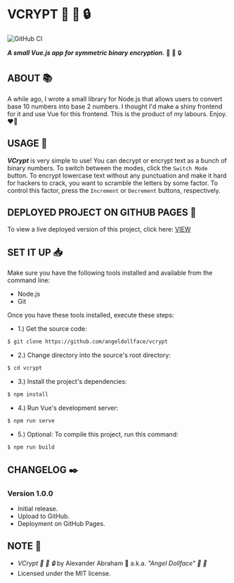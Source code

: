 # VCRYPT :ribbon: :scroll: :lock:

![GitHub CI](https://github.com/angeldollface/vcrypt/actions/workflows/vue.yml/badge.svg)

***A small Vue.js app for symmetric binary encryption.*** :ribbon: :scroll: :lock:

## ABOUT :books:

A while ago, I wrote a small library for Node.js that allows users to convert base 10 numbers into base 2 numbers. I thought I'd make a shiny frontend for it and use Vue for this frontend. This is the product of my labours. Enjoy. :heart_on_fire:

## USAGE :hammer:

***VCrypt*** is very simple to use! You can decrypt or encrypt text as a bunch of binary numbers. To switch between the modes, click the `Switch Mode` button. To encrypt lowercase text without any punctuation and make it hard for hackers to crack, you want to scramble the letters by some factor. To control this factor, press the `Increment` or `Decrement` buttons, respectively.

## DEPLOYED PROJECT ON GITHUB PAGES :rocket:

To view a live deployed version of this project, click here: [VIEW](https://angeldollface.boo/vcrypt)

## SET IT UP :inbox_tray:

Make sure you have the following tools installed and available from the command line:

- Node.js
- Git

Once you have these tools installed, execute these steps:

- 1.) Get the source code:

```bash
$ git clone https://github.com/angeldollface/vcrypt
```

- 2.) Change directory into the source's root directory:

```bash
$ cd vcrypt
```

- 3.) Install the project's dependencies:

```bash
$ npm install
```

- 4.) Run Vue's development server:

```bash
$ npm run serve
```

- 5.) Optional: To compile this project, run this command:

```bash
$ npm run build
```


## CHANGELOG :black_nib:

### Version 1.0.0

- Initial release.
- Upload to GitHub.
- Deployment on GitHub Pages.

## NOTE :scroll:

- *VCrypt :ribbon: :scroll: :lock:* by Alexander Abraham :black_heart: a.k.a. *"Angel Dollface" :dolls: :ribbon:*
- Licensed under the MIT license.
